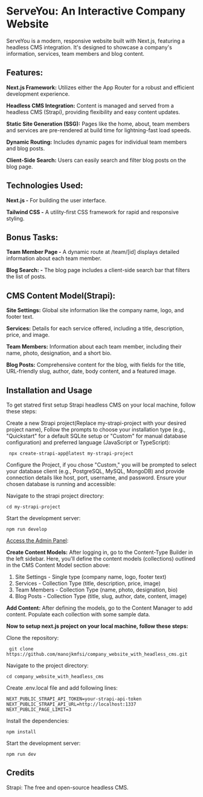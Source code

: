 # ServeYou: An Interactive Company Website

ServeYou is a modern, responsive website built with Next.js, featuring a headless CMS integration. It's designed to showcase a company's information, services, team members and blog content.

## Features:

**Next.js Framework:** Utilizes either the App Router for a robust and efficient development experience.

**Headless CMS Integration:** Content is managed and served from a headless CMS (Strapi), providing flexibility and easy content updates.

**Static Site Generation (SSG):** Pages like the home, about, team members and services are pre-rendered at build time for lightning-fast load speeds.

**Dynamic Routing:** Includes dynamic pages for individual team members and blog posts.

**Client-Side Search:** Users can easily search and filter blog posts on the blog page.

## Technologies Used:

**Next.js -** For building the user interface.

**Tailwind CSS -** A utility-first CSS framework for rapid and responsive styling.

## Bonus Tasks:

**Team Member Page -** A dynamic route at /team/[id] displays detailed information about each team member.

**Blog Search: -** The blog page includes a client-side search bar that filters the list of posts.

## CMS Content Model(Strapi):

**Site Settings:** Global site information like the company name, logo, and footer text.

**Services:** Details for each service offered, including a title, description, price, and image.

**Team Members:** Information about each team member, including their name, photo, designation, and a short bio.

**Blog Posts:** Comprehensive content for the blog, with fields for the title, URL-friendly slug, author, date, body content, and a featured image.

## Installation and Usage

To get statred first setup Strapi headless CMS on your local machine, follow these steps:

Create a new Strapi project(Replace my-strapi-project with your desired project name), Follow the prompts to choose your installation type (e.g., "Quickstart" for a default SQLite setup or "Custom" for manual database configuration) and preferred language (JavaScript or TypeScript):

     npx create-strapi-app@latest my-strapi-project

Configure the Project, if you chose "Custom," you will be prompted to select your database client (e.g., PostgreSQL, MySQL, MongoDB) and provide connection details like host, port, username, and password. Ensure your chosen database is running and accessible:

Navigate to the strapi project directory:

    cd my-strapi-project

Start the development server:

    npm run develop

[Access the Admin Panel](http://localhost:1337/admin):

**Create Content Models:**
After logging in, go to the Content-Type Builder in the left sidebar. Here, you'll define the content models (collections) outlined in the CMS Content Model section above:

1. Site Settings - Single type (company name, logo, footer text)
2. Services - Collection Type (title, description, price, image)
3. Team Members - Collection Type (name, photo, designation, bio)
4. Blog Posts - Collection Type (title, slug, author, date, content, image)

**Add Content:**
After defining the models, go to the Content Manager to add content. Populate each collection with some sample data.

**Now to setup next.js project on your local machine, follow these steps:**

Clone the repository:

     git clone https://github.com/manojkmfsi/company_website_with_headless_cms.git

Navigate to the project directory:

    cd company_website_with_headless_cms

Create .env.local file and add following lines:

    NEXT_PUBLIC_STRAPI_API_TOKEN=your-strapi-api-token
    NEXT_PUBLIC_STRAPI_API_URL=http://localhost:1337
    NEXT_PUBLIC_PAGE_LIMIT=3

Install the dependencies:

    npm install

Start the development server:

    npm run dev

## Credits

Strapi: The free and open-source headless CMS.
